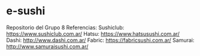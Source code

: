 # e-sushi
Repositorio del Grupo 8 
Referencias: Sushiclub:
https://www.sushiclub.com.ar/
Hatsu:
https://www.hatsusushi.com.ar/
Dashi:
http://www.dashi.com.ar/
Fabric:
https://fabricsushi.com.ar/
Samurai:
http://www.samuraisushi.com.ar/
